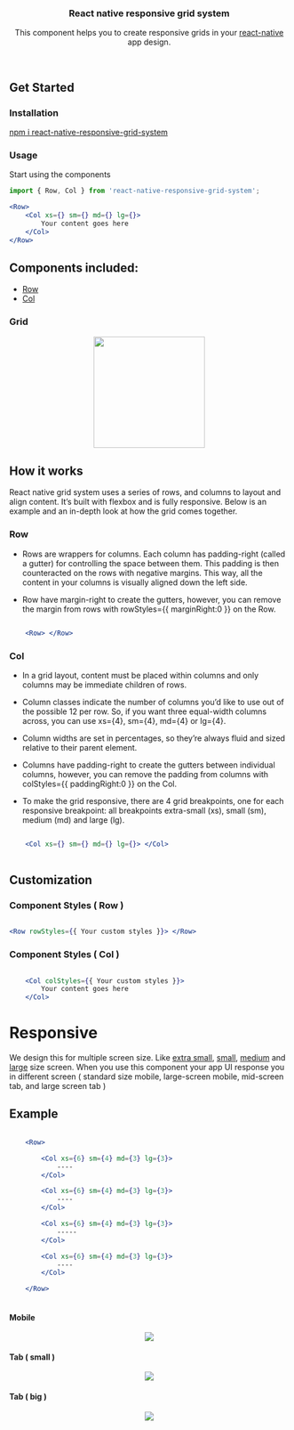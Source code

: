
<h3 align="center">
  React native responsive grid system
</h3>

<p align="center">
  This component helps you to create responsive grids in your
  <a href="https://facebook.github.io/react-native/">react-native</a> app design.
</p>
<br />



## Get Started

### Installation
<a href="">npm i react-native-responsive-grid-system</a>


### Usage

<p>Start using the components</p>

```jsx
import { Row, Col } from 'react-native-responsive-grid-system';

<Row>
    <Col xs={} sm={} md={} lg={}>
        Your content goes here
    </Col>
</Row>
```

## Components included:
  - [Row](#row)
  - [Col](#col)


### Grid
<p align="center">
    <a href="#" target="_blank">
        <img src="./doc-images/all.png" width="200">
    </a>
</p>


## How it works
React native grid system uses a series of rows, and columns to layout and align content. It’s built with flexbox and is fully responsive. Below is an example and an in-depth look at how the grid comes together.

### Row
* Rows are wrappers for columns. Each column has padding-right (called a gutter) for controlling the space between them. This padding is then counteracted on the rows with negative margins. This way, all the content in your columns is visually aligned down the left side.

* Row have margin-right to create the gutters, however, you can remove the margin from rows with rowStyles={{ marginRight:0 }} on the Row.

```jsx

    <Row> </Row>

```

### Col
* In a grid layout, content must be placed within columns and only columns may be immediate children of rows.

* Column classes indicate the number of columns you’d like to use out of the possible 12 per row. So, if you want three equal-width columns across, you can use xs={4}, sm={4}, md={4} or lg={4}.

* Column widths are set in percentages, so they’re always fluid and sized relative to their parent element.

* Columns have padding-right to create the gutters between individual columns, however, you can remove the padding from columns with colStyles={{ paddingRight:0 }} on the Col.

* To make the grid responsive, there are 4 grid breakpoints, one for each responsive breakpoint: all breakpoints extra-small (xs), small (sm), medium (md) and large (lg).

```jsx

    <Col xs={} sm={} md={} lg={}> </Col>
    
```

## Customization

### Component Styles ( Row )

```jsx

<Row rowStyles={{ Your custom styles }}> </Row>

```

### Component Styles ( Col )

```jsx

    <Col colStyles={{ Your custom styles }}>
        Your content goes here
    </Col>

```


# Responsive

We design this for multiple screen size. Like <a href="xs">extra small</a>, <a href="sm">small</a>, <a href="md">medium</a> and <a href="lg">large</a> size screen. When you use this component your app UI response you in different screen ( standard size mobile, large-screen mobile, mid-screen tab, and large screen tab )


## Example

```jsx

    <Row>

        <Col xs={6} sm={4} md={3} lg={3}>
            ----
        </Col>

        <Col xs={6} sm={4} md={3} lg={3}>
            ----
        </Col>

        <Col xs={6} sm={4} md={3} lg={3}>
            -----
        </Col>

        <Col xs={6} sm={4} md={3} lg={3}>
            ----
        </Col>

    </Row>
    
```
#### Mobile
<p align="center">
    <a href="#" target="_blank">
        <img src="./doc-images/mobile.png">
    </a>
</p>

#### Tab ( small )
<p align="center">
    <a href="#" target="_blank">
        <img src="./doc-images/tab-small.png">
    </a>
</p>

#### Tab ( big )
<p align="center">
    <a href="#" target="_blank">
        <img src="./doc-images/tab-big.png">
    </a>
</p>
